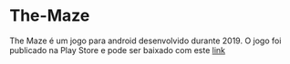 # The-Maze

The Maze é um jogo para android desenvolvido durante 2019. O jogo foi publicado na Play Store e pode ser baixado com este [link](https://play.google.com/store/apps/details?id=com.MonoChrome.TheMaze)
